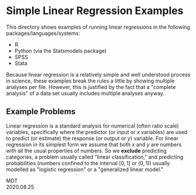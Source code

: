 # Simple Linear Regression Examples
This directory shows examples of running linear regressions in the following packages/languages/systems:

+ R
+ Python (via the Statsmodels package)
+ SPSS
+ Stata

Because linear regression is a relatively simple and well understood process in science, these examples break the rules a little by showing multiple analyses per file. However, this is justified by the fact that a "complete analysis" of a data set usually includes multiple analyses anyway.

## Example Problems
Linear regression is a standard analysis for numerical (often ratio scale) variables, specifically where the predictor (or input or $x$ variables) are used to predict (or estimate) the response (or output or $y$) variable. For linear regression in its simplest form we assume that both $x$ and $y$ are numbers with all the usual properties of numbers. So we **exclude** predicting categories, a problem usually called "linear classification," and predicting probabilities (numbers confined to the interval $[0,1]$ or $(0,1)$) usually modelled as "logistic regression" or a "generalized linear model."

MDT<br>
2020.08.25
